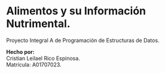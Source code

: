 # Alimentos y su Información Nutrimental.
Proyecto Integral A de Programación de Estructuras de Datos.

**Hecho por:**  
Cristian Leilael Rico Espinosa.  
Matrícula: A01707023.